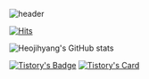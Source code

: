 <div align="left">
  
![header](https://capsule-render.vercel.app/api?type=waving&color=FF7D7D&text=Heo_aim's%20GitHub%20🍒&animation=twinkling&fontSize=35&fontAlignY=40&fontAlign=70&height=250&fontColor=FFFFFF)

[![Hits](https://hits.seeyoufarm.com/api/count/incr/badge.svg?url=https%3A%2F%2Fgithub.com%2FHeojihyang&count_bg=%23A8C862&title_bg=%23FFC6BC&icon=github.svg&icon_color=%23FF5454&title=Pui+Pui&edge_flat=false)](https://hits.seeyoufarm.com)

![Heojihyang's GitHub stats](https://github-readme-stats.vercel.app/api?username=Heojihyang&show_icons=true&theme=onedark)
 
 [![Tistory's Badge](https://github-readme-tistory-card.vercel.app/api/badge?name=heo-aim%20&theme=dark)](https://github.com/loosie/github-readme-tistory-card)
[![Tistory's Card](https://github-readme-tistory-card.vercel.app/api?name=heo-aim&theme=vue)](https://heo-aim.tistory.com)

</div>
